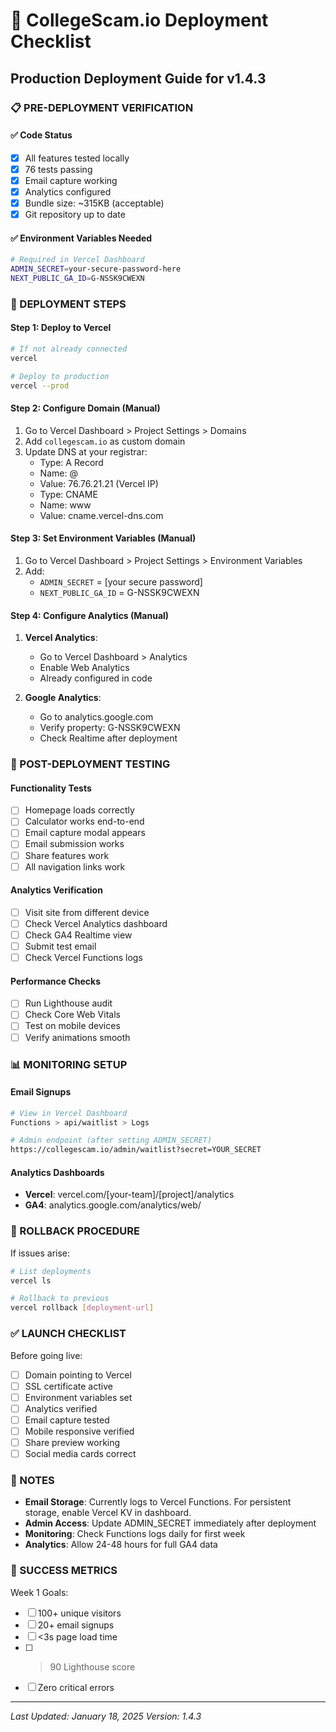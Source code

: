 # 🚀 CollegeScam.io Deployment Checklist

## Production Deployment Guide for v1.4.3

### 📋 PRE-DEPLOYMENT VERIFICATION

#### ✅ Code Status

- [x] All features tested locally
- [x] 76 tests passing
- [x] Email capture working
- [x] Analytics configured
- [x] Bundle size: ~315KB (acceptable)
- [x] Git repository up to date

#### ✅ Environment Variables Needed

```bash
# Required in Vercel Dashboard
ADMIN_SECRET=your-secure-password-here
NEXT_PUBLIC_GA_ID=G-NSSK9CWEXN
```

### 🔧 DEPLOYMENT STEPS

#### Step 1: Deploy to Vercel

```bash
# If not already connected
vercel

# Deploy to production
vercel --prod
```

#### Step 2: Configure Domain (Manual)

1. Go to Vercel Dashboard > Project Settings > Domains
2. Add `collegescam.io` as custom domain
3. Update DNS at your registrar:
   - Type: A Record
   - Name: @
   - Value: 76.76.21.21 (Vercel IP)
   - Type: CNAME
   - Name: www
   - Value: cname.vercel-dns.com

#### Step 3: Set Environment Variables (Manual)

1. Go to Vercel Dashboard > Project Settings > Environment Variables
2. Add:
   - `ADMIN_SECRET` = [your secure password]
   - `NEXT_PUBLIC_GA_ID` = G-NSSK9CWEXN

#### Step 4: Configure Analytics (Manual)

1. **Vercel Analytics**:
   - Go to Vercel Dashboard > Analytics
   - Enable Web Analytics
   - Already configured in code

2. **Google Analytics**:
   - Go to analytics.google.com
   - Verify property: G-NSSK9CWEXN
   - Check Realtime after deployment

### 🧪 POST-DEPLOYMENT TESTING

#### Functionality Tests

- [ ] Homepage loads correctly
- [ ] Calculator works end-to-end
- [ ] Email capture modal appears
- [ ] Email submission works
- [ ] Share features work
- [ ] All navigation links work

#### Analytics Verification

- [ ] Visit site from different device
- [ ] Check Vercel Analytics dashboard
- [ ] Check GA4 Realtime view
- [ ] Submit test email
- [ ] Check Vercel Functions logs

#### Performance Checks

- [ ] Run Lighthouse audit
- [ ] Check Core Web Vitals
- [ ] Test on mobile devices
- [ ] Verify animations smooth

### 📊 MONITORING SETUP

#### Email Signups

```bash
# View in Vercel Dashboard
Functions > api/waitlist > Logs

# Admin endpoint (after setting ADMIN_SECRET)
https://collegescam.io/admin/waitlist?secret=YOUR_SECRET
```

#### Analytics Dashboards

- **Vercel**: vercel.com/[your-team]/[project]/analytics
- **GA4**: analytics.google.com/analytics/web/

### 🚨 ROLLBACK PROCEDURE

If issues arise:

```bash
# List deployments
vercel ls

# Rollback to previous
vercel rollback [deployment-url]
```

### ✅ LAUNCH CHECKLIST

Before going live:

- [ ] Domain pointing to Vercel
- [ ] SSL certificate active
- [ ] Environment variables set
- [ ] Analytics verified
- [ ] Email capture tested
- [ ] Mobile responsive verified
- [ ] Share preview working
- [ ] Social media cards correct

### 📝 NOTES

- **Email Storage**: Currently logs to Vercel Functions. For persistent storage, enable Vercel KV in dashboard.
- **Admin Access**: Update ADMIN_SECRET immediately after deployment
- **Monitoring**: Check Functions logs daily for first week
- **Analytics**: Allow 24-48 hours for full GA4 data

### 🎯 SUCCESS METRICS

Week 1 Goals:

- [ ] 100+ unique visitors
- [ ] 20+ email signups
- [ ] <3s page load time
- [ ] > 90 Lighthouse score
- [ ] Zero critical errors

---

_Last Updated: January 18, 2025_
_Version: 1.4.3_
